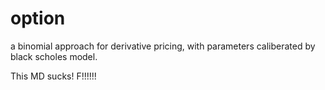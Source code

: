 # option
a binomial approach for derivative pricing, with parameters caliberated by black scholes model. 

This MD sucks! F!!!!!!

